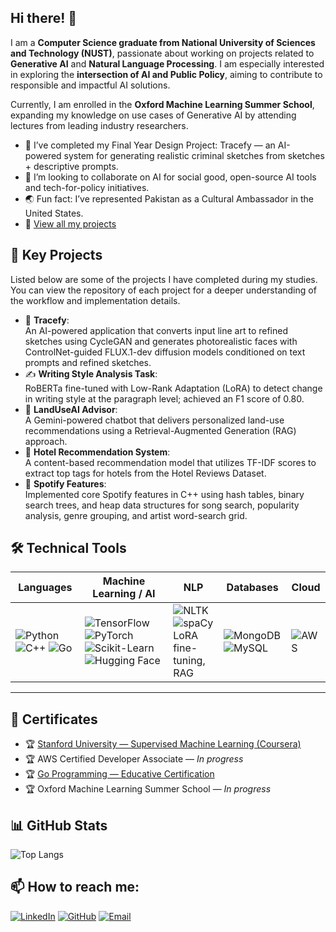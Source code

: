 ## Hi there! 👋

I am a **Computer Science graduate from National University of Sciences and Technology (NUST)**, passionate about working on projects related to **Generative AI** and **Natural Language Processing**. I am especially interested in exploring the **intersection of AI and Public Policy**, aiming to contribute to responsible and impactful AI solutions.  

Currently, I am enrolled in the **Oxford Machine Learning Summer School**, expanding my knowledge on use cases of Generative AI by attending lectures from leading industry researchers.  

- 🔭 I’ve completed my Final Year Design Project: Tracefy — an AI-powered system for generating realistic criminal sketches from sketches + descriptive prompts.   
- 🤝 I’m looking to collaborate on AI for social good, open-source AI tools and tech-for-policy initiatives.  
- 🌏 Fun fact: I’ve represented Pakistan as a Cultural Ambassador in the United States.
- 📂 [View all my projects](https://github.com/Mehar14?tab=repositories)

## 🚀 Key Projects  

Listed below are some of the projects I have completed during my studies. You can view the repository of each project for a deeper understanding of the workflow and implementation details.
- 🔎 **Tracefy**:  
  An AI-powered application that converts input line art to refined sketches using CycleGAN and generates photorealistic faces with ControlNet-guided FLUX.1-dev diffusion models conditioned on text prompts and refined sketches.
- ✍️ **Writing Style Analysis Task**:  
  RoBERTa fine-tuned with Low-Rank Adaptation (LoRA) to detect change in writing style at the paragraph level; achieved an F1 score of 0.80.
- 🌱 **LandUseAI Advisor**:  
  A Gemini-powered chatbot that delivers personalized land-use recommendations using a Retrieval-Augmented Generation (RAG) approach.
- 🏨 **Hotel Recommendation System**:  
  A content-based recommendation model that utilizes TF-IDF scores to extract top tags for hotels from the Hotel Reviews Dataset.
- 🎵 **Spotify Features**:  
  Implemented core Spotify features in C++ using hash tables, binary search trees, and heap data structures for song search, popularity analysis, genre grouping, and artist word-search grid.

## 🛠️ Technical Tools  

| Languages | Machine Learning / AI | NLP | Databases | Cloud |
|------------|----------------------|------|------------|----------------|
| ![Python](https://img.shields.io/badge/-Python-blue?style=flat-square&logo=python&logoColor=white) ![C++](https://img.shields.io/badge/-C++-00599C?style=flat-square&logo=c%2B%2B&logoColor=white) ![Go](https://img.shields.io/badge/-Go-00ADD8?style=flat-square&logo=go&logoColor=white) | ![TensorFlow](https://img.shields.io/badge/-TensorFlow-FF6F00?style=flat-square&logo=tensorflow&logoColor=white) ![PyTorch](https://img.shields.io/badge/-PyTorch-ee4c2c?style=flat-square&logo=pytorch&logoColor=white) ![Scikit-Learn](https://img.shields.io/badge/-Scikit--Learn-F7931E?style=flat-square&logo=scikit-learn&logoColor=white) ![Hugging Face](https://img.shields.io/badge/-HuggingFace-FFD21F?style=flat-square&logo=hugging-face&logoColor=black) | ![NLTK](https://img.shields.io/badge/-NLTK-darkgreen?style=flat-square) ![spaCy](https://img.shields.io/badge/-spaCy-blue?style=flat-square&logo=spacy&logoColor=white)<br>LoRA fine-tuning, RAG | ![MongoDB](https://img.shields.io/badge/-MongoDB-47A248?style=flat-square&logo=mongodb&logoColor=white) ![MySQL](https://img.shields.io/badge/-MySQL-4479A1?style=flat-square&logo=mysql&logoColor=white) | ![AWS](https://img.shields.io/badge/-AWS-FF9900?style=flat-square&logo=amazonaws&logoColor=white) |


---

## 📜 Certificates  

- 🏆 [Stanford University — Supervised Machine Learning (Coursera)](https://www.coursera.org/account/accomplishments/verify/QKVDLS64PW7T?utm_source=link&utm_medium=certificate&utm_content=cert_image&utm_campaign=sharing_cta&utm_product=course)  
- 🏆 AWS Certified Developer Associate — *In progress*  
- 🏆 [Go Programming — Educative Certification](https://www.educative.io/verify-certificate/An5VrvSVrZN0Gm1LOTO57822AoRAH9)  
- 🏆 Oxford Machine Learning Summer School — *In progress*





## 📊 GitHub Stats  
![Top Langs](https://github-readme-stats.vercel.app/api/top-langs/?username=Mehar14&layout=compact&theme=radical)

## 📫 How to reach me:

[![LinkedIn](https://img.shields.io/badge/-LinkedIn-blue?style=flat-square&logo=linkedin&logoColor=white)](https://linkedin.com/in/mehar-ali-ahmed)
[![GitHub](https://img.shields.io/badge/-GitHub-black?style=flat-square&logo=github)](https://github.com/Mehar14)
[![Email](https://img.shields.io/badge/-Email-red?style=flat-square&logo=gmail&logoColor=white)](mailto:meharaliahmed@gmail.com)


